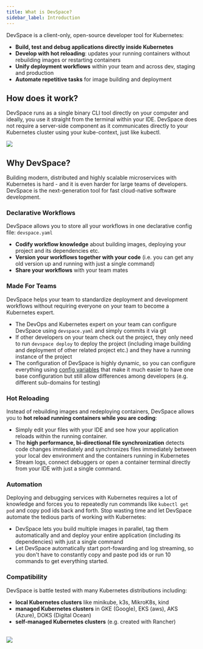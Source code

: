 ```yaml
---
title: What is DevSpace?
sidebar_label: Introduction
---
```


DevSpace is a client-only, open-source developer tool for Kubernetes:
- **Build, test and debug applications directly inside Kubernetes**
- **Develop with hot reloading**: updates your running containers without rebuilding images or restarting containers
- **Unify deployment workflows** within your team and across dev, staging and production
- **Automate repetitive tasks** for image building and deployment

## How does it work?
DevSpace runs as a single binary CLI tool directly on your computer and ideally, you use it straight from the terminal within your IDE. DevSpace does not require a server-side component as it communicates directly to your Kubernetes cluster using your kube-context, just like kubectl.

<img src="/img/docs/cli/workflow-devspace.png" />


## Why DevSpace?
Building modern, distributed and highly scalable microservices with Kubernetes is hard - and it is even harder for large teams of developers. DevSpace is the next-generation tool for fast cloud-native software development.


### Declarative Workflows
DevSpace allows you to store all your workflows in one declarative config file: `devspace.yaml`
- **Codify workflow knowledge** about building images, deploying your project and its dependencies etc.
- **Version your workflows together with your code** (i.e. you can get any old version up and running with just a single command) 
- **Share your workflows** with your team mates


### Made For Teams
DevSpace helps your team to standardize deployment and development workflows without requiring everyone on your team to become a Kubernetes expert.
- The DevOps and Kubernetes expert on your team can configure DevSpace using `devspace.yaml` and simply commits it via git
- If other developers on your team check out the project, they only need to run `devspace deploy` to deploy the project (including image building and deployment of other related project etc.) and they have a running instance of the project
- The configuration of DevSpace is highly dynamic, so you can configure everything using [config variables](https://devspace.cloud/docs/cli/configuration/variables) that make it much easier to have one base configuration but still allow differences among developers (e.g. different sub-domains for testing)


### Hot Reloading
Instead of rebuilding images and redeploying containers, DevSpace allows you to **hot reload running containers while you are coding**:
- Simply edit your files with your IDE and see how your application reloads within the running container.
- The **high performance, bi-directional file synchronization** detects code changes immediately and synchronizes files immediately between your local dev environment and the containers running in Kubernetes
- Stream logs, connect debuggers or open a container terminal directly from your IDE with just a single command.


### Automation
Deploying and debugging services with Kubernetes requires a lot of knowledge and forces you to repeatedly run commands like `kubectl get pod` and copy pod ids back and forth. Stop wasting time and let DevSpace automate the tedious parts of working with Kubernetes:
- DevSpace lets you build multiple images in parallel, tag them automatically and and deploy your entire application (including its dependencies) with just a single command
- Let DevSpace automatically start port-fowarding and log streaming, so you don't have to constantly copy and paste pod ids or run 10 commands to get everything started.


### Compatibility
DevSpace is battle tested with many Kubernetes distributions including:
- **local Kubernetes clusters** like minikube, k3s, MikroK8s, kind
- **managed Kubernetes clusters** in GKE (Google), EKS (aws), AKS (Azure), DOKS (Digital Ocean)
- **self-managed Kubernetes clusters** (e.g. created with Rancher)

<br/>
<img src="/img/docs/cli/cluster-compatibility.png" />
